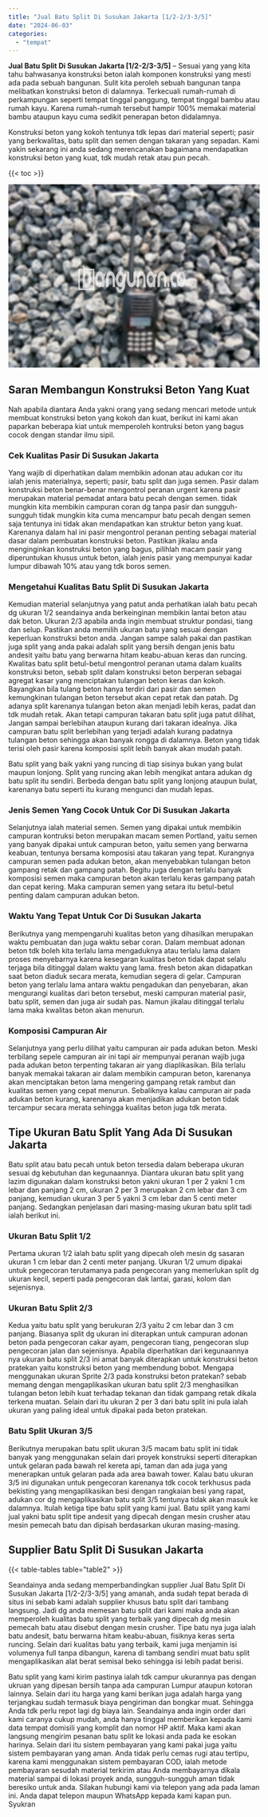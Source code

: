 ```yaml
---
title: "Jual Batu Split Di Susukan Jakarta [1/2-2/3-3/5]"
date: "2024-06-03"
categories: 
  - "tempat"
---
```


**Jual Batu Split Di Susukan Jakarta \[1/2-2/3-3/5\]** – Sesuai yang yang kita tahu bahwasanya konstruksi beton ialah komponen konstruksi yang mesti ada pada sebuah bangunan. Sulit kita peroleh sebuah bangunan tanpa melibatkan konstruksi beton di dalamnya. Terkecuali rumah-rumah di perkampungan seperti tempat tinggal panggung, tempat tinggal bambu atau rumah kayu. Karena rumah-rumah tersebut hampir 100% memakai material bambu ataupun kayu cuma sedikit penerapan beton didalamnya.

Konstruksi beton yang kokoh tentunya tdk lepas dari material seperti; pasir yang berkwalitas, batu split dan semen dengan takaran yang sepadan. Kami yakin sekarang ini anda sedang merencanakan bagaimana mendapatkan konstruksi beton yang kuat, tdk mudah retak atau pun pecah.

{{< toc >}}

![Jual Batu Split Di Susukan Jakarta [1/2-2/3-3/5]](/images/jual-batu-split-24.png)

## Saran Membangun Konstruksi Beton Yang Kuat

Nah apabila diantara Anda yakni orang yang sedang mencari metode untuk membuat konstruksi beton yang kokoh dan kuat, berikut ini kami akan paparkan beberapa kiat untuk memperoleh kontruksi beton yang bagus cocok dengan standar ilmu sipil.

### Cek Kualitas Pasir Di Susukan Jakarta

Yang wajib di diperhatikan dalam membikin adonan atau adukan cor itu ialah jenis materialnya, seperti; pasir, batu split dan juga semen. Pasir dalam konstruksi beton benar-benar mengontrol peranan urgent karena pasir merupakan material pemadat antara batu pecah dengan semen. tidak mungkin kita membikin campuran coran dg tanpa pasir dan sungguh-sungguh tidak mungkin kita cuma mencampur batu pecah dengan semen saja tentunya ini tidak akan mendapatkan kan struktur beton yang kuat. Karenanya dalam hal ini pasir mengontrol peranan penting sebagai material dasar dalam pembuatan konstruksi beton. Pastikan jikalau anda menginginkan konstruksi beton yang bagus, pilihlah macam pasir yang diperuntukan khusus untuk beton, ialah jenis pasir yang mempunyai kadar lumpur dibawah 10% atau yang tdk boros semen.

### Mengetahui Kualitas Batu Split Di Susukan Jakarta

Kemudian material selanjutnya yang patut anda perhatikan ialah batu pecah dg ukuran 1/2 seandainya anda berkeinginan membikin lantai beton atau dak beton. Ukuran 2/3 apabila anda ingin membuat struktur pondasi, tiang dan selup. Pastikan anda memilih ukuran batu yang sesuai dengan keperluan konstruksi beton anda. Jangan sampe salah pakai dan pastikan juga split yang anda pakai adalah split yang bersih dengan jenis batu andesit yaitu batu yang berwarna hitam keabu-abuan keras dan runcing. Kwalitas batu split betul-betul mengontrol peranan utama dalam kualits konstruksi beton, sebab split dalam konstruksi beton berperan sebagai agregat kasar yang menciptakan tulangan beton keras dan kokoh. Bayangkan bila tulang beton hanya terdiri dari pasir dan semen kemungkinan tulangan beton tersebut akan cepat retak dan patah. Dg adanya split karenanya tulangan beton akan menjadi lebih keras, padat dan tdk mudah retak. Akan tetapi campuran takaran batu split juga patut dilihat, Jangan sampai berlebihan ataupun kurang dari takaran idealnya. Jika campuran batu split berlebihan yang terjadi adalah kurang padatnya tulangan beton sehingga akan banyak rongga di dalamnya. Beton yang tidak terisi oleh pasir karena komposisi split lebih banyak akan mudah patah.

Batu split yang baik yakni yang runcing di tiap sisinya bukan yang bulat maupun lonjong. Split yang runcing akan lebih mengikat antara adukan dg batu split itu sendiri. Berbeda dengan batu split yang lonjong ataupun bulat, karenanya batu seperti itu kurang mengunci dan mudah lepas.

### Jenis Semen Yang Cocok Untuk Cor Di Susukan Jakarta

Selanjutnya ialah material semen. Semen yang dipakai untuk membikin campuran kontruksi beton merupakan macam semen Portland, yaitu semen yang banyak dipakai untuk campuran beton, yaitu semen yang berwarna keabuan, tentunya bersama komposisi atau takaran yang tepat. Kurangnya campuran semen pada adukan beton, akan menyebabkan tulangan beton gampang retak dan gampang patah. Begitu juga dengan terlalu banyak komposisi semen maka campuran beton akan terlalu keras gampang patah dan cepat kering. Maka campuran semen yang setara itu betul-betul penting dalam campuran adukan beton.

### Waktu Yang Tepat Untuk Cor Di Susukan Jakarta

Berikutnya yang mempengaruhi kualitas beton yang dihasilkan merupakan waktu pembuatan dan juga waktu sebar coran. Dalam membuat adonan beton tdk boleh kita terlalu lama mengaduknya atau terlalu lama dalam proses menyebarnya karena kesegaran kualitas beton tidak dapat selalu terjaga bila ditinggal dalam waktu yang lama. fresh beton akan didapatkan saat beton diaduk secara merata, kemudian segera di gelar. Campuran beton yang terlalu lama antara waktu pengadukan dan penyebaran, akan mengurangi kualitas dari beton tersebut, meski campuran material pasir, batu split, semen dan juga air sudah pas. Namun jikalau ditinggal terlalu lama maka kwalitas beton akan menurun.

### Komposisi Campuran Air

Selanjutnya yang perlu dilihat yaitu campuran air pada adukan beton. Meski terbilang sepele campuran air ini tapi air mempunyai peranan wajib juga pada adukan beton terpenting takaran air yang diaplikasikan. Bila terlalu banyak memakai takaran air dalam membikin campuran beton, karenanya akan menciptakan beton lama mengering gampang retak rambut dan kualitas semen yang cepat menurun. Sebaliknya kalau campuran air pada adukan beton kurang, karenanya akan menjadikan adukan beton tidak tercampur secara merata sehingga kualitas beton juga tdk merata.

## Tipe Ukuran Batu Split Yang Ada Di Susukan Jakarta

Batu split atau batu pecah untuk beton tersedia dalam beberapa ukuran sesuai dg kebutuhan dan kegunaannya. Diantara ukuran batu split yang lazim digunakan dalam konstruksi beton yakni ukuran 1 per 2 yakni 1 cm lebar dan panjang 2 cm, ukuran 2 per 3 merupakan 2 cm lebar dan 3 cm panjang, kemudian ukuran 3 per 5 yakni 3 cm lebar dan 5 centi meter panjang. Sedangkan penjelasan dari masing-masing ukuran batu split tadi ialah berikut ini.

### Ukuran Batu Split 1/2

Pertama ukuran 1/2 ialah batu split yang dipecah oleh mesin dg sasaran ukuran 1 cm lebar dan 2 centi meter panjang. Ukuran 1/2 umum dipakai untuk pengecoran terutamanya pada pengecoran yang memerlukan split dg ukuran kecil, seperti pada pengecoran dak lantai, garasi, kolom dan sejenisnya.

### Ukuran Batu Split 2/3

Kedua yaitu batu split yang berukuran 2/3 yaitu 2 cm lebar dan 3 cm panjang. Biasanya split dg ukuran ini diterapkan untuk campuran adonan beton pada pengecoran cakar ayam, pengecoran tiang, pengecoran slup pengecoran jalan dan sejenisnya. Apabila diperhatikan dari kegunaannya nya ukuran batu split 2/3 ini amat banyak diterapkan untuk konstruksi beton pratekan yaitu konstruksi beton yang membendung bobot. Mengapa menggunakan ukuran Sprite 2/3 pada konstruksi beton pratekan? sebab memang dengan mengaplikasikan ukuran batu split 2/3 menghasilkan tulangan beton lebih kuat terhadap tekanan dan tidak gampang retak dikala terkena muatan. Selain dari itu ukuran 2 per 3 dari batu split ini pula ialah ukuran yang paling ideal untuk dipakai pada beton pratekan.

### Batu Split Ukuran 3/5

Berikutnya merupakan batu split ukuran 3/5 macam batu split ini tidak banyak yang menggunakan selain dari proyek konstruksi seperti diterapkan untuk gelaran pada bawah rel kereta api, taman dan ada juga yang menerapkan untuk gelaran pada ada area bawah tower. Kalau batu ukuran 3/5 ini digunakan untuk pengecoran karenanya tdk cocok terkhusus pada bekisting yang mengaplikasikan besi dengan rangkaian besi yang rapat, adukan cor dg mengaplikasikan batu split 3/5 tentunya tidak akan masuk ke dalamnya. Itulah ketiga tipe batu split yang kami jual. Batu split yang kami jual yakni batu split tipe andesit yang dipecah dengan mesin crusher atau mesin pemecah batu dan dipisah berdasarkan ukuran masing-masing.

## Supplier Batu Split Di Susukan Jakarta

{{< table-tables table="table2" >}}

Seandainya anda sedang memperbandingkan supplier Jual Batu Split Di Susukan Jakarta \[1/2-2/3-3/5\] yang amanah, anda sudah tepat berada di situs ini sebab kami adalah supplier khusus batu split dari tambang langsung. Jadi dg anda memesan batu split dari kami maka anda akan memperoleh kualitas batu split yang terbaik yang dipecah dg mesin pemecah batu atau disebut dengan mesin crusher. Tipe batu nya juga ialah batu andesit, batu berwarna hitam keabu-abuan, fisiknya keras serta runcing. Selain dari kualitas batu yang terbaik, kami juga menjamin isi volumenya full tanpa dibangun, karena di tambang sendiri muat batu split mengaplikasikan alat berat semisal beko sehingga isi lebih padat berisi.

Batu split yang kami kirim pastinya ialah tdk campur ukurannya pas dengan ukruan yang dipesan bersih tanpa ada campuran Lumpur ataupun kotoran lainnya. Selain dari itu harga yang kami berikan juga adalah harga yang terjangkau sudah termasuk biaya pengiriman dan bongkar muat. Sehingga Anda tdk perlu repot lagi dg biaya lain. Seandainya anda ingin order dari kami caranya cukup mudah, anda hanya tinggal memberikan kepada kami data tempat domisili yang komplit dan nomor HP aktif. Maka kami akan langsung mengirim pesanan batu split ke lokasi anda pada ke esokan harinya. Selain dari itu sistem pembayaran yang kami pakai juga yaitu sistem pembayaran yang aman. Anda tidak perlu cemas rugi atau tertipu, karena kami menggunakan sistem pembayaran COD, ialah metode pembayaran sesudah material terkirim atau Anda membayarnya dikala material sampai di lokasi proyek anda, sungguh-sungguh aman tidak beresiko untuk anda. Silakan hubungi kami via telepon yang ada pada laman ini. Anda dapat telepon maupun WhatsApp kepada kami kapan pun. Syukran
